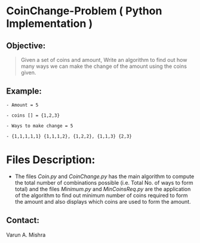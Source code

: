 # CoinChange-Problem ( Python Implementation )

## Objective:
> Given a set of coins and amount, Write an algorithm to find out how many ways we can make the change of the amount using the coins given.

## Example:
```
- Amount = 5

- coins [] = {1,2,3}

- Ways to make change = 5

- {1,1,1,1,1} {1,1,1,2}, {1,2,2}, {1,1,3} {2,3}
```


# Files Description:
- The files *Coin.py* and *CoinChange.py* has the main algorithm to compute the total number of combinations possible (i.e. Total No. of ways to form total) and the files *Minimum.py* and *MinCoinsReq.py* are the application of the algorithm to find out minimum number of coins required to form the amount and also displays which coins are used to form the amount.


## Contact:
Varun A. Mishra

<script type="text/javascript" src="https://platform.linkedin.com/badges/js/profile.js" async defer>
<div class="LI-profile-badge"  data-version="v1" data-size="medium" data-locale="en_US" data-type="horizontal" data-theme="dark" data-vanity="varun-mishra-b309b3164"><a class="LI-simple-link" href='https://in.linkedin.com/in/varun-mishra-b309b3164?trk=profile-badge'>Varun Mishra</a></div>
</script>
